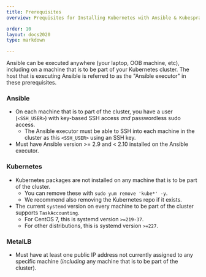 ```yaml
---
title: Prerequisites 
overview: Prequisites for Installing Kubernetes with Ansible & Kubespray

order: 10
layout: docs2020
type: markdown

---
```


Ansible can be executed anywhere (your laptop, OOB machine, etc), including on a machine that is to be part of your Kubernetes cluster.
The host that is executing Ansible is referred to as the "Ansible executor" in these prerequisites.

### Ansible

- On each machine that is to part of the cluster, you have a user (`<SSH_USER>`) with key-based SSH access *and* passwordless sudo access.
  - The Ansible executor must be able to SSH into each machine in the cluster as this `<SSH_USER>` using an SSH key.
- Must have Ansible version >= 2.9 and &lt; 2.10 installed on the Ansible executor.

### Kubernetes

- Kubernetes packages are not installed on any machine that is to be part of the cluster.
  - You can remove these with `sudo yum remove 'kube*' -y`.
  - We recommend also removing the Kubernetes repo if it exists.
- The current `systemd` version on every machine to be part of the cluster supports `TaskAccounting`.
  - For CentOS 7, this is systemd version `>=219-37`.
  - For other distributions, this is systemd version `>=227`.

### MetalLB

- Must have at least one public IP address not currently assigned to any specific machine (*including* any machine that is to be part of the cluster).
